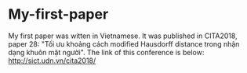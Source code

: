 # My-first-paper
My first paper was witten in Vietnamese. It was published in CITA2018, paper 28: "Tối ưu khoảng cách modified Hausdorff distance trong nhận dạng khuôn mặt người". The link of this conference is below:
http://sict.udn.vn/cita2018/
